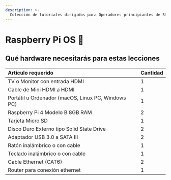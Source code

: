 ```yaml
---
description: >-
  Colección de tutoriales dirigidos para Operadores principiantes de Stake Pools con Raspberry Pi
---
```


# Raspberry Pi OS 🍓

## Qué hardware necesitarás para estas lecciones

| Artículo requerido                                     | Cantidad |
|:------------------------------------------------------ |:-------- |
| TV o Monitor con entrada HDMI                          | 1        |
| Cable de Mini HDMI a HDMI                              | 1        |
| Portátil u Ordenador \(macOS, Linux PC, Windows PC\) | 1        |
| Raspberry Pi 4 Modelo B 8GB RAM                        | 2        |
| Tarjeta Micro SD                                       | 1        |
| Disco Duro Externo tipo Solid State Drive              | 2        |
| Adaptador USB 3.0 a SATA III                           | 2        |
| Ratón inalámbrico o con cable                          | 1        |
| Teclado inalámbrico o con cable                        | 1        |
| Cable Ethernet \(CAT6\)                              | 2        |
| Router para conexión ethernet                          | 1        |

